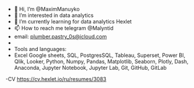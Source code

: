 - 👋 Hi, I’m @MaximManuyko
- 👀 I’m interested in data analytics
- 🌱 I’m currently learning for data analytics Hexlet
- 📫 How to reach me telegram @Malyntid
- email: plumber.pastry_0s@icloud.com
- 
- Tools and languages:
- Excel
Google sheets, SQL, PostgresSQL, Tableau, Superset, Power BI, Qlik, Looker, Python, Numpy, Pandas, Matplotlib, Seaborn, Plotly, Dash, Anaconda, Jupyter Notebook, Jupyter Lab, Git, GitHub, GitLab

-CV https://cv.hexlet.io/ru/resumes/3083

<!---
MaximManuyko/MaximManuyko is a ✨ special ✨ repository because its `README.md` (this file) appears on your GitHub profile.
You can click the Preview link to take a look at your changes.
--->
